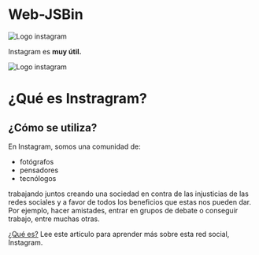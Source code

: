 # Web-JSBin

<html>
<head>
  <meta charset="utf-8">
  <title>Instagram molón</title>
</head>
<body>
  <img scr="https://cdn.pixabay.com/photo/2021/06/15/12/17/instagram-6338401_1280.png" alt= "Logo instagram">
  <p>Instagram es <strong>muy útil.</strong></p>
  <img src="https://www.stevens.edu/sites/stevens_edu/files/pictures/DCM/app-logo_May2016.png" alt="Logo instagram">
  <h1>¿Qué es Instragram?</>
  <h2>¿Cómo se utiliza?</h2>
 
  <p>En Instagram, somos una comunidad de:</p>
<ul>
  <li>fotógrafos</li>
  <li>pensadores</li>
  <li>tecnólogos</li>
</ul>
<p>trabajando juntos creando una sociedad en contra de las injusticias de las redes sociales y a favor de todos los beneficios que estas nos pueden dar. Por ejemplo, hacer amistades, entrar en grupos de debate o conseguir trabajo, entre muchas otras. </p>
  <p> <a href="https://webescuela.com/que-es-instagram-para-que-sirve/">¿Qué es?</a> Lee este artículo para aprender más sobre esta red social, Instagram. </p>

 
  </body>
</html>

